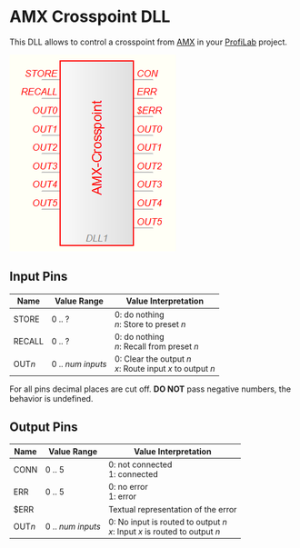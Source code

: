# AMX Crosspoint DLL

This DLL allows to control a crosspoint from [AMX](https://www.amx.com) in your [ProfiLab](http://www.abacom-online.de/html/profilab.html) project.

![Screenshot](module.png)

## Input Pins

Name   | Value Range       | Value Interpretation
-------|-------------------|---------------------
STORE  | 0 .. ?            | 0: do nothing<br>*n*: Store to preset *n*
RECALL | 0 .. ?            | 0: do nothing<br>*n*: Recall from preset *n*
OUT*n* | 0 .. *num inputs* | 0: Clear the output *n*<br>*x*: Route input *x* to output *n*

For all pins decimal places are cut off. **DO NOT** pass negative numbers, the behavior is undefined.


## Output Pins

Name   | Value Range       | Value Interpretation
-------|-------------------|---------------------
CONN   | 0 .. 5            | 0: not connected<br>1: connected
ERR    | 0 .. 5            | 0: no error<br>1: error
$ERR   |                   | Textual representation of the error
OUT*n* | 0 .. *num inputs* | 0: No input is routed to output *n* <br>*x*: Input *x* is routed to output *n*
